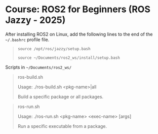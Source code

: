 # Course: ROS2 for Beginners (ROS Jazzy - 2025)


After installing ROS2 on Linux, add the following lines to the end of the `~/.bashrc` profile file.

> `source /opt/ros/jazzy/setup.bash`
>
> `source ~/Documents/ros2_ws/install/setup.bash`

Scripts in `~/Documents/ros2_ws/`

> ros-build.sh
>
> Usage: ./ros-build.sh \<pkg-name>|all
>
> Build a specific package or all packages.

> ros-run.sh
>
> Usage: ./ros-run.sh \<pkg-name> \<exec-name> [args]
>
> Run a specific executable from a package.
